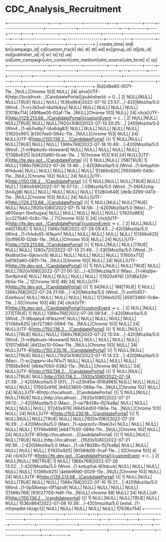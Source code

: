 # CDC_Analysis_Recruitment

+--------------------+----+----------+-----------+---+------------+-----+--------------------+---------------+--------------------+---+--------+----+------+----+------------+--------------------+---------+--------------------+----+--------------------+-------------------+------------+-----------+----------+----------+--------+---+--------+
|         create_time| bid|        bn|campaign_id| cd|custom_track|   de|                  dl|             dt|                  ed| ev|group_id|  id|job_id|  md|publisher_id|                  rl|       sr|                  ts|  tz|                  ua|                uid|utm_campaign|utm_content|utm_medium|utm_source|utm_term|  v|      vp|
+--------------------+----+----------+-----------+---+------------+-----+--------------------+---------------+--------------------+---+--------+----+------+----+------------+--------------------+---------+--------------------+----+--------------------+-------------------+------------+-----------+----------+----------+--------+---+--------+
|6d2d8e80-0071-11e...|NULL|Chrome 103|       NULL| 24|       alive|UTF-8|http://localhost:...|CandidatePortal|{publisherId -> 0...|  2|    NULL|NULL|  NULL|TRUE|        NULL|                NULL| 1536x864|2022-07-10 23:57:...|-420|Mozilla/5.0 (Wind...|1-rrc3k5vd-l4o0b4yy|        NULL|       NULL|      NULL|      NULL|    NULL|  1|1018x714|
|49f8ae00-02af-11e...|NULL|Chrome 103|       NULL| 24|       click|UTF-8|http://129.213.68...|CandidatePortal|{customEvent -> c...|  2|    NULL|NULL|  NULL|TRUE|        NULL|                NULL|1920x1080|2022-07-13 20:25:...| 240|Mozilla/5.0 (Wind...|1-eb7odtp7-l4o6dg83|        NULL|       NULL|      NULL|      NULL|    NULL|  1|1920x961|
|b1307ee0-064c-11e...|NULL|Chrome 103|       NULL| 24|        NULL|UTF-8|http://150.136.2....|CandidatePortal|                  {}|  1|    NULL|NULL|  NULL|TRUE|        NULL|                NULL| 1366x768|2022-07-18 10:49:...|-420|Mozilla/5.0 (Wind...|1-m8tpkuds-l4oxward|        NULL|       NULL|      NULL|      NULL|    NULL|  1|1366x625|
|b2425d90-0cae-11e...|   1|Chrome 103|         93| 24|        NULL|UTF-8|http://fe.dev.got...|CandidatePortal|                  {}|  1|    NULL|NULL|   258|TRUE|           1|                NULL| 1366x768|2022-07-26 13:46:...|-420|Mozilla/5.0 (Wind...|1-kntupfok-l61tduvk|        NULL|       NULL|      NULL|      NULL|    NULL|  1|1366x625|
|1f550bf0-049c-11e...|NULL|Chrome 102|       NULL| 24|        NULL|UTF-8|http://150.136.2....|CandidatePortal|                  {}|  1|    NULL|NULL|  NULL|TRUE|        NULL|                NULL| 1280x649|2022-07-16 07:13:...|   0|Mozilla/5.0 (Wind...|1-06i42ohg-l5n4yjj9|        NULL|       NULL|      NULL|      NULL|    NULL|  1|1280x649|
|db9c3290-0413-11e...|NULL|Chrome 103|       NULL| 24|        NULL|UTF-8|http://129.213.68...|CandidatePortal|                  {}|  1|    NULL|NULL|  NULL|TRUE|        NULL|                NULL|1920x1080|2022-07-15 14:58:...|-420|Mozilla/5.0 (Maci...|1-d605eqrr-l5m5ugxa|        NULL|       NULL|      NULL|      NULL|    NULL|  1|1920x863|
|cc227b40-0c8c-11e...|   7|Chrome 103|          1| 24|       click|UTF-8|http://fe.dev.got...|CandidatePortal|{customEvent -> c...|  2|    NULL|NULL|   440|TRUE|           1|                NULL| 1366x768|2022-07-26 09:43:...|-420|Mozilla/5.0 (Wind...|1-t1rkdv65-l61kprlr|        NULL|       NULL|      NULL|      NULL|    NULL|  1|1366x625|
|0cff9610-02bb-11e...|NULL|Chrome 103|       NULL| 24|        NULL|UTF-8|http://129.213.68...|CandidatePortal|                  {}|  1|    NULL|NULL|  NULL|TRUE|        NULL|                NULL| 1280x720|2022-07-13 21:49:...|-330|Mozilla/5.0 (Wind...|1-8kd8ml3w-l5jkmnc6|        NULL|       NULL|      NULL|      NULL|    NULL|  1|1600x712|
|e8192a90-0851-11e...|NULL|Chrome 102|       NULL| 24|        NULL|UTF-8|http://fe.dev.got...|CandidatePortal|                  {}|  1|    NULL|NULL|  NULL|TRUE|        NULL|                NULL|1920x1080|2022-07-21 00:32:...|-420|Mozilla/5.0 (Maci...|1-t4tqlljw-l5m9ph44|        NULL|       NULL|      NULL|      NULL|    NULL|  1|1920x976|
|37d8a320-0b5a-11e...|   1|Chrome 103|         48| 24|        NULL|UTF-8|http://fe.dev.got...|CandidatePortal|                  {}|  1|      34|NULL|   188|TRUE|           1|                NULL| 1366x768|2022-07-24 21:09:...|-420|Mozilla/5.0 (Wind...|1-zof0i457-l5ze6uuv|        NULL|       NULL|      NULL|      NULL|    NULL|  1|1366x625|
|45973460-0c8e-11e...|   0|Chrome 103|         48| 24|       click|UTF-8|http://fe.dev.got...|CandidatePortal|{customEvent -> c...|  2|    NULL|NULL|   273|TRUE|           1|                NULL| 1366x768|2022-07-26 09:54:...|-420|Mozilla/5.0 (Wind...|1-t8bqaiy4-l61kszmf|        NULL|       NULL|      NULL|      NULL|    NULL|  1|1366x625|
|dcf27380-0994-11e...|NULL|Chrome 103|       NULL| 24|        NULL|UTF-8|http://150.136.2....|CandidatePortal|                  {}|  1|    NULL|NULL|  NULL|TRUE|        NULL|                NULL| 1366x768|2022-07-22 15:04:...|-420|Mozilla/5.0 (Wind...|1-m8tpkuds-l4oxward|        NULL|       NULL|      NULL|      NULL|    NULL|  1|1517x694|
|4d12ac10-00ea-11e...|NULL|Chrome 103|       NULL| 24|        NULL|UTF-8|http://150.230.18...|CandidatePortal|                  {}|  1|    NULL|NULL|  NULL|TRUE|        NULL|                NULL|1920x1080|2022-07-11 14:23:...|-420|Mozilla/5.0 (Maci...|1-xc2qpprv-l4o741s7|        NULL|       NULL|      NULL|      NULL|    NULL|  1|1858x944|
|d64e7050-0382-11e...|NULL| Chrome 96|       NULL| 24|        NULL|UTF-8|http://150.136.2....|CandidatePortal|                  {}|  1|    NULL|NULL|  NULL|TRUE|        NULL|http://150.136.2....|1920x1080|2022-07-14 21:39:...|-420|Mozilla/5.0 (X11;...|1-o23lt45w-l516d965|        NULL|       NULL|      NULL|      NULL|    NULL|  1|1920x919|
|84523800-089a-11e...|NULL|Chrome 102|       NULL| 24|        NULL|UTF-8|http://localhost:...|CandidatePortal|                  {}|  1|    NULL|NULL|  NULL|TRUE|        NULL|http://localhost:...|1920x1080|2022-07-21 09:12:...|-420|Mozilla/5.0 (Maci...|1-ok78d38x-l5j7ka8p|        NULL|       NULL|      NULL|      NULL|    NULL|  1|1243x976|
|68454d50-080e-11e...|NULL|Chrome 103|       NULL| 24|        NULL|UTF-8|http://150.230.18...|CandidatePortal|                  {}|  1|    NULL|NULL|  NULL|TRUE|        NULL|                NULL|1920x1080|2022-07-20 16:29:...|-420|Mozilla/5.0 (Maci...|1-spqrpn1v-l5teki3v|        NULL|       NULL|      NULL|      NULL|    NULL|  1|1748x689|
|e8477c00-089d-11e...|NULL|Chrome 102|       NULL| 24|        NULL|UTF-8|http://localhost:...|CandidatePortal|                  {}|  1|    NULL|NULL|  NULL|TRUE|        NULL|http://localhost:...|1920x1080|2022-07-21 09:36:...|-420|Mozilla/5.0 (Maci...|1-ok78d38x-l5j7ka8p|        NULL|       NULL|      NULL|      NULL|    NULL|  1|1920x925|
|90589d10-0caf-11e...|   2|Chrome 103|          4| 24|       click|UTF-8|http://fe.dev.got...|CandidatePortal|{customEvent -> c...|  2|    NULL|NULL|    98|TRUE|           1|                NULL| 1366x768|2022-07-26 13:52:...|-420|Mozilla/5.0 (Wind...|1-kntupfok-l61tduvk|        NULL|       NULL|      NULL|      NULL|    NULL|  1|1366x625|
|4ebb99d0-0029-11e...|NULL|Chrome 103|       NULL| 24|        NULL|UTF-8|http://129.213.68...|CandidatePortal|                  {}|  1|    NULL|NULL|  NULL|TRUE|        NULL|                NULL| 1366x768|2022-07-10 15:21:...|-420|Mozilla/5.0 (Wind...|1-0p58oeqo-l5f1qzs9|        NULL|       NULL|      NULL|      NULL|    NULL|  1|1366x768|
|93027700-fe6f-11e...|NULL| chrome 99|       NULL| 24|        NULL|utf-8|http://150.136.2....|candidateportal|                  {}|  1|    NULL|NULL|  NULL|TRUE|        NULL|                NULL| 1536x864|2022-07-08 10:39:...|-420|mozilla/5.0 (wind...|1-m1rjmp9d-l4zajc12|        NULL|       NULL|      NULL|      NULL|    NULL|  1|1536x754|
+--------------------+----+----------+-----------+---+------------+-----+--------------------+---------------+--------------------+---+--------+----+------+----+------------+--------------------+---------+--------------------+----+--------------------+-------------------+------------+-----------+----------+----------+--------+---+--------+
